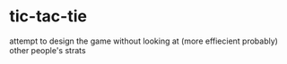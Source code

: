 # tic-tac-tie
attempt to design the game without looking at (more effiecient probably) other people's strats
